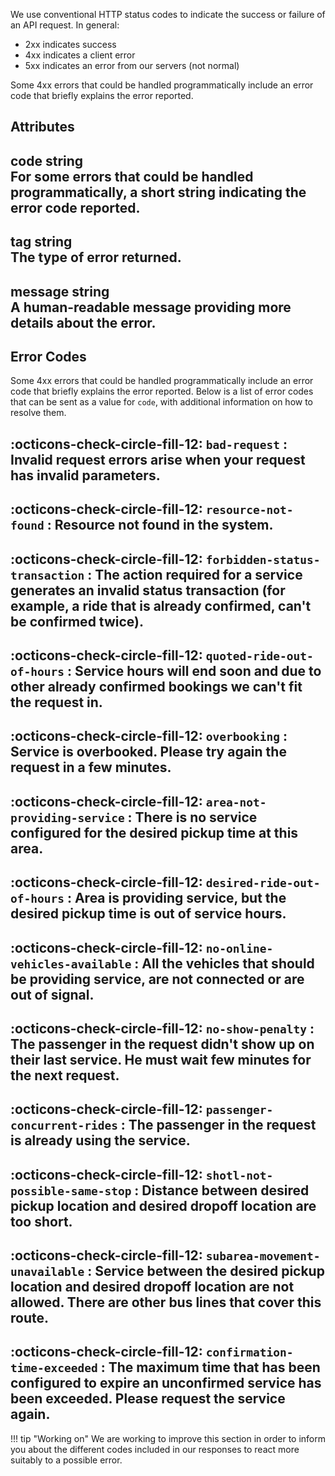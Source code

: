 We use conventional HTTP status codes to indicate the success or failure of an API request. 
In general: 

- 2xx indicates success
- 4xx indicates a client error
- 5xx indicates an error from our servers (not normal)

Some 4xx errors that could be handled programmatically include an error code that briefly explains the error reported.

Attributes
-------------
**code** string <br>
For some errors that could be handled programmatically, a short string indicating the error code reported.
-------------
**tag** string <br>
The type of error returned.
-------------
**message** string <br>
A human-readable message providing more details about the error.
-------------

Error Codes
-------------
Some 4xx errors that could be handled programmatically include an error code that briefly explains the error reported. Below is a list of error codes that can be sent as a value for <code>code</code>, with additional information on how to resolve them.

<span class="check-circle-fill">:octicons-check-circle-fill-12:</span> <code>bad-request</code>
:   Invalid request errors arise when your request has invalid parameters.
-------------
<span class="check-circle-fill">:octicons-check-circle-fill-12:</span> <code>resource-not-found</code>
:   Resource not found in the system.
-------------
<span class="check-circle-fill">:octicons-check-circle-fill-12:</span> <code>forbidden-status-transaction</code>
:   The action required for a service generates an invalid status transaction (for example, a ride that is already confirmed, can't be confirmed twice).
-------------
<span class="check-circle-fill">:octicons-check-circle-fill-12:</span> <code>quoted-ride-out-of-hours</code>
:   Service hours will end soon and due to other already confirmed bookings we can't fit the request in.
-------------
<span class="check-circle-fill">:octicons-check-circle-fill-12:</span> <code>overbooking</code>
:   Service is overbooked. Please try again the request in a few minutes.
-------------
<span class="check-circle-fill">:octicons-check-circle-fill-12:</span> <code>area-not-providing-service</code>
:   There is no service configured for the desired pickup time at this area.
-------------
<span class="check-circle-fill">:octicons-check-circle-fill-12:</span> <code>desired-ride-out-of-hours</code>
:   Area is providing service, but the desired pickup time is out of service hours.
-------------
<span class="check-circle-fill">:octicons-check-circle-fill-12:</span> <code>no-online-vehicles-available</code>
:   All the vehicles that should be providing service, are not connected or are out of signal.
-------------
<span class="check-circle-fill">:octicons-check-circle-fill-12:</span> <code>no-show-penalty</code>
:   The passenger in the request didn't show up on their last service. He must wait few minutes for the next request.
-------------
<span class="check-circle-fill">:octicons-check-circle-fill-12:</span> <code>passenger-concurrent-rides</code>
:   The passenger in the request is already using the service.
-------------
<span class="check-circle-fill">:octicons-check-circle-fill-12:</span> <code>shotl-not-possible-same-stop</code>
:   Distance between desired pickup location and desired dropoff location are too short.
-------------
<span class="check-circle-fill">:octicons-check-circle-fill-12:</span> <code>subarea-movement-unavailable</code>
:   Service between the desired pickup location and desired dropoff location are not allowed. There are other bus lines that cover this route.
-------------
<span class="check-circle-fill">:octicons-check-circle-fill-12:</span> <code>confirmation-time-exceeded</code>
:   The maximum time that has been configured to expire an unconfirmed service has been exceeded. Please request the service again.
-------------

!!! tip "Working on"
    We are working to improve this section in order to inform you about the different codes included in our responses 
    to react more suitably to a possible error. 



